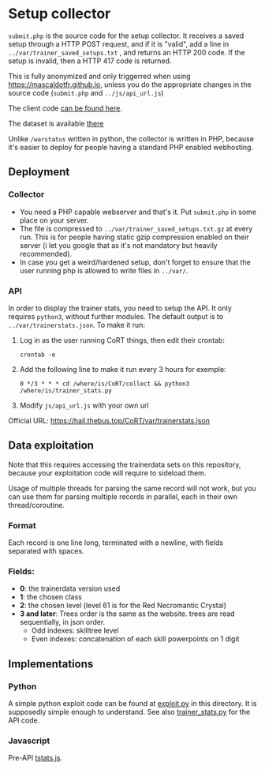 # Setup collector

`submit.php` is the source code for the setup collector. It receives a saved
setup through a HTTP POST request, and if it is "valid", add a line in
`../var/trainer_saved_setups.txt` , and returns an HTTP 200 code. If the setup
is invalid, then a HTTP 417 code is returned.

This is fully anonymized and only triggerred when using
https://mascaldotfr.github.io, unless you do the appropriate changes in the
source code (`submit.php` and `../js/api_url.js`)

The client code [can be found here](https://github.com/mascaldotfr/CoRT/commit/677a0c6cac5f265a5cf7719857bf2db9a1b483e1).

The dataset is available [there](https://hail.thebus.top/var/trainer_saved_setups.txt)

Unlike `/warstatus` written in python, the collector is written in PHP, because
it's easier to deploy for people having a standard PHP enabled webhosting.

## Deployment

### Collector

- You need a PHP capable webserver and that's it. Put `submit.php` in some place on your server.
- The file is compressed to `../var/trainer_saved_setups.txt.gz` at every run.
  This is for people having static gzip compression enabled on their server (i
  let you google that as it's not mandatory but heavily recommended).
- In case you get a weird/hardened setup, don't forget to ensure that the user running
  php is allowed to write files in `../var/`.

### API

In order to display the trainer stats, you need to setup the API. It only
requires `python3`, without further modules. The default output is to
`../var/trainerstats.json`. To make it run:

1. Log in as the user running CoRT things, then edit their crontab:
	```
	crontab -e
	```
2. Add the following line to make it run every 3 hours for exemple:
	```
	0 */3 * * * cd /where/is/CoRT/collect && python3 /where/is/trainer_stats.py
	```
3. Modify `js/api_url.js` with your own url

Official URL: https://hail.thebus.top/CoRT/var/trainerstats.json

## Data exploitation

Note that this requires accessing the trainerdata sets on this repository,
because your exploitation code will require to sideload them.

Usage of multiple threads for parsing the same record will not work, but you
can use them for parsing multiple records in parallel, each in their own
thread/coroutine.

### Format

Each record is one line long, terminated with a newline, with fields separated
with spaces.

### Fields:

- **0**: the trainerdata version used
- **1**: the chosen class
- **2**: the chosen level (level 61 is for the Red Necromantic Crystal)
- **3 and later**: Trees order is the same as the website. trees are read
                   sequentially, in json order.
    - Odd indexes: skilltree level
    - Even indexes: concatenation of each skill powerpoints on 1 digit

## Implementations

### Python

A simple python exploit code can be found at [exploit.py](exploit.py) in this
directory. It is supposedly simple enough to understand. See also
[trainer_stats.py](trainer_stats.py) for the API code.

### Javascript

Pre-API [tstats.js](https://github.com/mascaldotfr/CoRT/blob/154b8cf8aea81fe9b3dc2c9a44c3fdc6b5fa2741/js/tstats.js).
